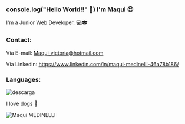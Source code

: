 ### console.log("Hello World!!" 👋) I'm Maqui 😍

I'm a Junior Web Developer. 💻🎓 
 
### Contact:
 Via E-mail: Maqui_victoria@hotmail.com

 Via Linkedin: https://www.linkedin.com/in/maqui-medinelli-46a78b186/
 
 ### Languages:
 
![descarga](https://user-images.githubusercontent.com/89918184/138129316-d3a94673-a2d7-4efd-9266-79dfe1cb5f5f.png)

I love dogs 🐶

![Maqui MEDINELLI](https://user-images.githubusercontent.com/89918184/138126998-1eb424fa-4b86-4b53-85ec-a48593a8f9e7.jpg)
